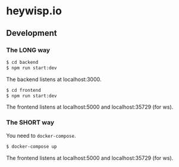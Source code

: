 # heywisp.io

## Development

### The LONG way

```sh
$ cd backend
$ npm run start:dev
```

The backend listens at localhost:3000.

```sh
$ cd frontend
$ npm run start:dev
```

The frontend listens at localhost:5000 and localhost:35729 (for ws).

### The SHORT way

You need to `docker-compose`.

```sh
$ docker-compose up
```

The frontend listens at localhost:5000 and localhost:35729 (for ws).
